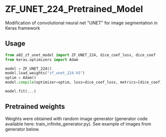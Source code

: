# ZF_UNET_224_Pretrained_Model
Modification of convolutional neural net "UNET" for image segmentation in Keras framework

## Usage

```python
from a02_zf_unet_model import ZF_UNET_224, dice_coef_loss, dice_coef
from keras.optimizers import Adam

model = ZF_UNET_224()
model.load_weights("zf_unet_224.h5")
optim = Adam()
model.compile(optimizer=optim, loss=dice_coef_loss, metrics=[dice_coef])

model.fit(...)
```

## Pretrained weights

Weights were obtained with random image generator (generator code available here: train_infinite_generator.py). See example of images from generator below.


